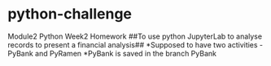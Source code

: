 # python-challenge
Module2 Python Week2 Homework
##To use python JupyterLab to analyse records to present a financial analysis##
*Supposed to have two activities - PyBank and PyRamen
*PyBank is saved in the branch PyBank
